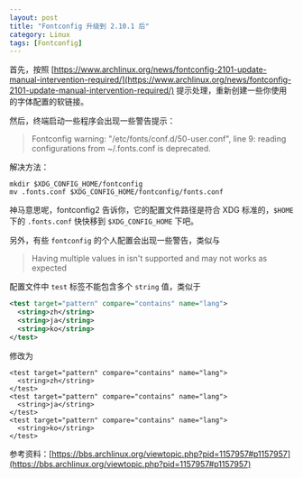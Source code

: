 ```yaml
---
layout: post
title: "Fontconfig 升级到 2.10.1 后"
category: Linux
tags: [Fontconfig]
---
```


首先，按照 [https://www.archlinux.org/news/fontconfig-2101-update-manual-intervention-required/](https://www.archlinux.org/news/fontconfig-2101-update-manual-intervention-required/) 提示处理，重新创建一些你使用的字体配置的软链接。

然后，终端启动一些程序会出现一些警告提示：

>Fontconfig warning: "/etc/fonts/conf.d/50-user.conf", line 9: reading configurations from ~/.fonts.conf is deprecated.

解决方法：

    mkdir $XDG_CONFIG_HOME/fontconfig
    mv .fonts.conf $XDG_CONFIG_HOME/fontconfig/fonts.conf

<!-- more -->

神马意思呢，fontconfig2 告诉你，它的配置文件路径是符合 XDG 标准的，`$HOME` 下的 `.fonts.conf` 快快移到 `$XDG_CONFIG_HOME` 下吧。

另外，有些 `fontconfig` 的个人配置会出现一些警告，类似与

>Having multiple values in <test> isn't supported and may not works as expected

配置文件中 `test` 标签不能包含多个 `string` 值，类似于

```xml
<test target="pattern" compare="contains" name="lang">
  <string>zh</string>
  <string>ja</string>
  <string>ko</string>
</test>
```

修改为

    <test target="pattern" compare="contains" name="lang">
      <string>zh</string>
    </test>
    <test target="pattern" compare="contains" name="lang">
      <string>ja</string>
    </test>
    <test target="pattern" compare="contains" name="lang">
      <string>ko</string>
    </test>

参考资料：[https://bbs.archlinux.org/viewtopic.php?pid=1157957#p1157957](https://bbs.archlinux.org/viewtopic.php?pid=1157957#p1157957)
